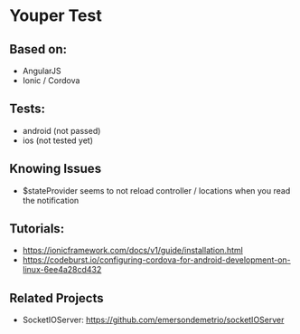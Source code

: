 # Youper Test
## Based on:

- AngularJS
- Ionic / Cordova

## Tests:

- android (not passed)
- ios (not tested yet)

## Knowing Issues

- $stateProvider seems to not reload controller / locations when you read the notification


## Tutorials:

- https://ionicframework.com/docs/v1/guide/installation.html
- https://codeburst.io/configuring-cordova-for-android-development-on-linux-6ee4a28cd432


## Related Projects

- SocketIOServer: https://github.com/emersondemetrio/socketIOServer
